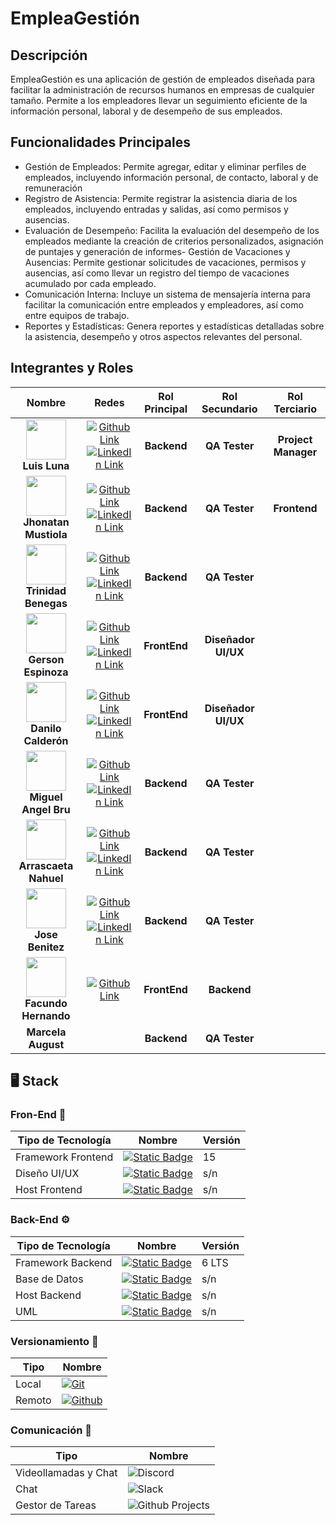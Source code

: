# EmpleaGestión

## Descripción

EmpleaGestión es una aplicación de gestión de empleados diseñada para facilitar la administración de recursos humanos en empresas de cualquier tamaño. Permite a los empleadores llevar un seguimiento eficiente de la información personal, laboral y de desempeño de sus empleados.

## Funcionalidades Principales

- Gestión de Empleados: Permite agregar, editar y eliminar perfiles de empleados, incluyendo información personal, de contacto, laboral y de remuneración
- Registro de Asistencia: Permite registrar la asistencia diaria de los empleados, incluyendo entradas y salidas, así como permisos y ausencias.
- Evaluación de Desempeño: Facilita la evaluación del desempeño de los empleados mediante la creación de criterios personalizados, asignación de puntajes y generación de informes- Gestión de Vacaciones y Ausencias: Permite gestionar solicitudes de vacaciones, permisos y ausencias, así como llevar un registro del tiempo de vacaciones acumulado por cada empleado.
- Comunicación Interna: Incluye un sistema de mensajería interna para facilitar la comunicación entre empleados y empleadores, así como entre equipos de trabajo.
- Reportes y Estadísticas: Genera reportes y estadísticas detalladas sobre la asistencia, desempeño y otros aspectos relevantes del personal.

## Integrantes y Roles

<!-- INSTRUCCIONES:
  Primero agregar la imagen de avatar de github. Para ello, primero tienes que obtener el id de tu usuario de github.
  Eso se hace de la siguiente manera:
    1. Abre otra pesteña en el navegador
    2. Es esa pestaña, copia la siguiente url -> https://api.github.com/users/<tu-nombre-de-usuario-github>. Esto es una peticion a la api de github, te enviara un json con tus datos publicos. Si tienes problemas visualizando el JSON descarga una extension del navegador llamado JSONView o uno parecido
    3. Copia tu id
    4. Luego, en la tabla de roles, busca tu nombre y sustitúyelo por lo siguiente:
      + <img src="https://avatars.githubusercontent.com/u/<tu-id>?v=4" width=64><br />
      + [<tu-nombre>](https://github.com/<tu-nombre-de-usuario-github>)<br />
      + [Ver en LinkedIn](https://linkedin.com/<tu-url-de-linkedin>)
-->

| Nombre | Redes | Rol Principal | Rol Secundario | Rol Terciario |
|:------:|:-----:|:-------------:|:--------------:|:-------------:|
| <img src="https://avatars.githubusercontent.com/u/78492618?v=4" width=64> <br /> **Luis Luna** | [![](https://img.shields.io/badge/github-%23121011.svg?&style=for-the-badge&logo=github&logoColor=white 'Github Link')](https://github.com/luisjavierluna)</a> <br /> [ ![](https://img.shields.io/badge/linkedin%20-%230077B5.svg?&style=for-the-badge&logo=linkedin&logoColor=white 'LinkedIn Link')](https://www.linkedin.com/in/luis-javier-luna) | **Backend** | **QA Tester** | **Project Manager** |
| <img src="https://avatars.githubusercontent.com/u/152746443?v=4" width=64> <br /> **Jhonatan Mustiola** | [![](https://img.shields.io/badge/github-%23121011.svg?&style=for-the-badge&logo=github&logoColor=white 'Github Link')](https://github.com/JhonatanMustiolaCas)</a> <br /> [ ![](https://img.shields.io/badge/linkedin%20-%230077B5.svg?&style=for-the-badge&logo=linkedin&logoColor=white 'LinkedIn Link')](https://www.linkedin.com/in/jhonatan-mustiola) | **Backend** | **QA Tester** | **Frontend** |
| <img src="https://avatars.githubusercontent.com/u/107001574?v=4" width=64> <br /> **Trinidad Benegas** | [![](https://img.shields.io/badge/github-%23121011.svg?&style=for-the-badge&logo=github&logoColor=white 'Github Link')](https://github.com/trinidadbenegas)</a> <br /> [ ![](https://img.shields.io/badge/linkedin%20-%230077B5.svg?&style=for-the-badge&logo=linkedin&logoColor=white 'LinkedIn Link')](https://www.linkedin.com/in/trinidadbenegas) | **Backend** | **QA Tester** |  |
| <img src="https://avatars.githubusercontent.com/u/138414824?v=4" width=64> <br /> **Gerson Espinoza** | [![](https://img.shields.io/badge/github-%23121011.svg?&style=for-the-badge&logo=github&logoColor=white 'Github Link')](https://github.com/Dranceer)</a> <br /> [ ![](https://img.shields.io/badge/linkedin%20-%230077B5.svg?&style=for-the-badge&logo=linkedin&logoColor=white 'LinkedIn Link')](https://www.linkedin.com/in/gerson-es) | **FrontEnd** | **Diseñador UI/UX** |  |
| <img src="https://avatars.githubusercontent.com/u/50729253?v=4" width=64> <br /> **Danilo Calderón** | [![](https://img.shields.io/badge/github-%23121011.svg?&style=for-the-badge&logo=github&logoColor=white 'Github Link')](https://github.com/Danilo0203)</a> <br /> [ ![](https://img.shields.io/badge/linkedin%20-%230077B5.svg?&style=for-the-badge&logo=linkedin&logoColor=white 'LinkedIn Link')](https://www.linkedin.com/in/danilo-calderon) | **FrontEnd** | **Diseñador UI/UX** |  |
| <img src="https://avatars.githubusercontent.com/u/81488933?v=4" width=64> <br /> **Miguel Angel Bru** | [![](https://img.shields.io/badge/github-%23121011.svg?&style=for-the-badge&logo=github&logoColor=white 'Github Link')](https://github.com/mabrumelis)</a> <br /> [ ![](https://img.shields.io/badge/linkedin%20-%230077B5.svg?&style=for-the-badge&logo=linkedin&logoColor=white 'LinkedIn Link')](https://www.linkedin.com/in/mabrumelis) | **Backend** | **QA Tester** |  |
| <img src="https://avatars.githubusercontent.com/u/76659188?v=4" width=64> <br /> **Arrascaeta Nahuel** | [![](https://img.shields.io/badge/github-%23121011.svg?&style=for-the-badge&logo=github&logoColor=white 'Github Link')](https://github.com/NahuelA)</a> <br /> [ ![](https://img.shields.io/badge/linkedin%20-%230077B5.svg?&style=for-the-badge&logo=linkedin&logoColor=white 'LinkedIn Link')](https://www.linkedin.com/in/nahuel-arrascaeta) | **Backend** | **QA Tester** |  |
| <img src="https://avatars.githubusercontent.com/u/84636096?v=4" width=64> <br /> **Jose Benitez** | [![](https://img.shields.io/badge/github-%23121011.svg?&style=for-the-badge&logo=github&logoColor=white 'Github Link')](https://github.com/joseb069)</a> <br /> [ ![](https://img.shields.io/badge/linkedin%20-%230077B5.svg?&style=for-the-badge&logo=linkedin&logoColor=white 'LinkedIn Link')](https://www.linkedin.com/in/josé-benítez-851b65185) | **Backend** | **QA Tester** |  |
| <img src="https://avatars.githubusercontent.com/u/91550030?v=4" width=64> <br /> **Facundo Hernando** | [![](https://img.shields.io/badge/github-%23121011.svg?&style=for-the-badge&logo=github&logoColor=white 'Github Link')](https://github.com/Facu00H)</a> | **FrontEnd** | **Backend** |  |
| **Marcela August** |  | **Backend** | **QA Tester** |  |


## 🖥️ Stack

### Fron-End 🚀

|Tipo de Tecnología|Nombre|Versión|
|------------------|------|-------|
| Framework Frontend | [![Static Badge](https://img.shields.io/badge/Angular-dd2222?style=for-the-badge&logo=angular)](https://angular.io/) | 15 |
| Diseño UI/UX | [![Static Badge](https://img.shields.io/badge/Figma-000000?style=for-the-badge&logo=figma)](https://www.figma.com/) | s/n |
| Host Frontend | [![Static Badge](https://img.shields.io/badge/Github%20Pages-310000?style=for-the-badge&logo=GitHub)](https://pages.github.com/) | s/n |

### Back-End ⚙️

|Tipo de Tecnología|Nombre|Versión|
|------------------|------|-------|
| Framework Backend |[![Static Badge](https://img.shields.io/badge/.NET-770077?style=for-the-badge&logo=dotnet)](https://dotnet.microsoft.com/es-es/)| 6 LTS |
| Base de Datos |[![Static Badge](https://img.shields.io/badge/-SQLServer-d12625?style=for-the-badge&logo=MicrosoftSQLServer)](https://dotnet.microsoft.com/es-es/)| s/n |
| Host Backend |[![Static Badge](https://img.shields.io/badge/Azure-0078D4?style=for-the-badge&logo=microsoftazure)](https://azure.microsoft.com/es-es/)| s/n |
| UML |[![Static Badge](https://img.shields.io/badge/Draw.io-a45700?style=for-the-badge&logo=diagramsdotnet)](https://app.diagrams.net/)| s/n |

### Versionamiento 📑

|Tipo|Nombre|
|----|------|
| Local |  [![Git](https://img.shields.io/badge/Git-00000?style=for-the-badge&logo=git&color=white)](https://git-scm.com/) |
| Remoto |  [![Github](https://img.shields.io/badge/Github-181717?style=for-the-badge&logo=github&color=black)](https://github.com/) |

### Comunicación 📨

|Tipo|Nombre|
|----|------|
| Videollamadas y Chat | ![Discord](https://img.shields.io/badge/Discord-5865F2?style=for-the-badge&logo=Discord&logoColor=fff) |
| Chat | ![Slack](https://img.shields.io/badge/Slack-%234A154B?style=for-the-badge&logo=Slack&logoColor=white) |
| Gestor de Tareas | ![Github Projects](https://img.shields.io/badge/github-00000?style=for-the-badge&logo=github&color=black) |
